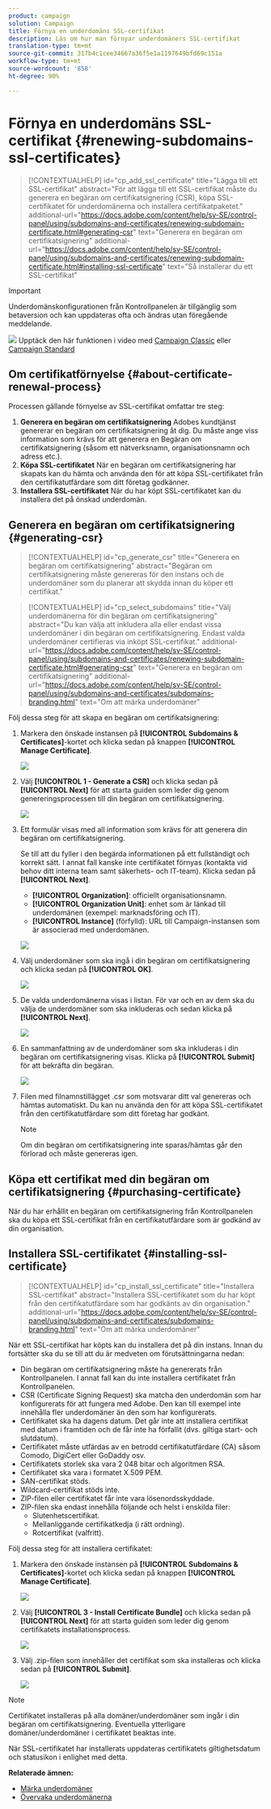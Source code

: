 ```yaml
---
product: campaign
solution: Campaign
title: Förnya en underdomäns SSL-certifikat
description: Läs om hur man förnyar underdomäners SSL-certifikat
translation-type: tm+mt
source-git-commit: 317b4c1cee34667a36f5e1a1197649bfd69c151a
workflow-type: tm+mt
source-wordcount: '858'
ht-degree: 90%

---
```



# Förnya en underdomäns SSL-certifikat {#renewing-subdomains-ssl-certificates}

>[!CONTEXTUALHELP]
>id="cp_add_ssl_certificate"
>title="Lägga till ett SSL-certifikat"
>abstract="För att lägga till ett SSL-certifikat måste du generera en begäran om certifikatsignering (CSR), köpa SSL-certifikatet för underdomänerna och installera certifikatpaketet."
>additional-url="https://docs.adobe.com/content/help/sv-SE/control-panel/using/subdomains-and-certificates/renewing-subdomain-certificate.html#generating-csr" text="Generera en begäran om certifikatsignering"
>additional-url="https://docs.adobe.com/content/help/sv-SE/control-panel/using/subdomains-and-certificates/renewing-subdomain-certificate.html#installing-ssl-certificate" text="Så installerar du ett SSL-certifikat"

>[!IMPORTANT]
>
>Underdomänskonfigurationen från Kontrollpanelen är tillgänglig som betaversion och kan uppdateras ofta och ändras utan föregående meddelande.

![](assets/do-not-localize/how-to-video.png) Upptäck den här funktionen i video med [Campaign Classic](https://experienceleague.adobe.com/docs/campaign-classic-learn/control-panel/subdomains-and-certificates/adding-ssl-certificates.html?lang=en#subdomains-and-certificates) eller [Campaign Standard](https://experienceleague.adobe.com/docs/campaign-standard-learn/control-panel/subdomains-and-certificates/adding-ssl-certificates.html?lang=en#adding-ssl-certificates)

## Om certifikatförnyelse {#about-certificate-renewal-process}

Processen gällande förnyelse av SSL-certifikat omfattar tre steg:

1. **Generera en begäran om certifikatsignering**
Adobes kundtjänst genererar en begäran om certifikatsignering åt dig. Du måste ange viss information som krävs för att generera en Begäran om certifikatsignering (såsom ett nätverksnamn, organisationsnamn och adress etc.).
1. **Köpa SSL-certifikatet**
När en begäran om certifikatsignering har skapats kan du hämta och använda den för att köpa SSL-certifikatet från den certifikatutfärdare som ditt företag godkänner.
1. **Installera SSL-certifikatet**
När du har köpt SSL-certifikatet kan du installera det på önskad underdomän.

## Generera en begäran om certifikatsignering {#generating-csr}

>[!CONTEXTUALHELP]
>id="cp_generate_csr"
>title="Generera en begäran om certifikatsignering"
>abstract="Begäran om certifikatsignering måste genereras för den instans och de underdomäner som du planerar att skydda innan du köper ett certifikat."

>[!CONTEXTUALHELP]
>id="cp_select_subdomains"
>title="Välj underdomänerna för din begäran om certifikatsignering"
>abstract="Du kan välja att inkludera alla eller endast vissa underdomäner i din begäran om certifikatsignering. Endast valda underdomäner certifieras via inköpt SSL-certifikat."
>additional-url="https://docs.adobe.com/content/help/sv-SE/control-panel/using/subdomains-and-certificates/renewing-subdomain-certificate.html#generating-csr" text="Generera en begäran om certifikatsignering"
>additional-url="https://docs.adobe.com/content/help/sv-SE/control-panel/using/subdomains-and-certificates/subdomains-branding.html" text="Om att märka underdomäner"

Följ dessa steg för att skapa en begäran om certifikatsignering:

1. Markera den önskade instansen på **[!UICONTROL Subdomains & Certificates]**-kortet och klicka sedan på knappen **[!UICONTROL Manage Certificate]**.

   ![](assets/renewal1.png)

1. Välj **[!UICONTROL 1 - Generate a CSR]** och klicka sedan på **[!UICONTROL Next]** för att starta guiden som leder dig genom genereringsprocessen till din begäran om certifikatsignering.

   ![](assets/renewal2.png)

1. Ett formulär visas med all information som krävs för att generera din begäran om certifikatsignering.

   Se till att du fyller i den begärda informationen på ett fullständigt och korrekt sätt. I annat fall kanske inte certifikatet förnyas (kontakta vid behov ditt interna team samt säkerhets- och IT-team). Klicka sedan på **[!UICONTROL Next]**.

   * **[!UICONTROL Organization]**: officiellt organisationsnamn.
   * **[!UICONTROL Organization Unit]**: enhet som är länkad till underdomänen (exempel: marknadsföring och IT).
   * **[!UICONTROL Instance]** (förfylld): URL till Campaign-instansen som är associerad med underdomänen.

   ![](assets/renewal3.png)

1. Välj underdomäner som ska ingå i din begäran om certifikatsignering och klicka sedan på **[!UICONTROL OK]**.

   ![](assets/renewal4.png)

1. De valda underdomänerna visas i listan. För var och en av dem ska du välja de underdomäner som ska inkluderas och sedan klicka på **[!UICONTROL Next]**.

   ![](assets/renewal5.png)

1. En sammanfattning av de underdomäner som ska inkluderas i din begäran om certifikatsignering visas. Klicka på **[!UICONTROL Submit]** för att bekräfta din begäran.

   ![](assets/renewal6.png)

1. Filen med filnamnstillägget .csr som motsvarar ditt val genereras och hämtas automatiskt. Du kan nu använda den för att köpa SSL-certifikatet från den certifikatutfärdare som ditt företag har godkänt.

   >[!NOTE]
   >
   >Om din begäran om certifikatsignering inte sparas/hämtas går den förlorad och måste genereras igen.

## Köpa ett certifikat med din begäran om certifikatsignering {#purchasing-certificate}

När du har erhållit en begäran om certifikatsignering från Kontrollpanelen ska du köpa ett SSL-certifikat från en certifikatutfärdare som är godkänd av din organisation.

## Installera SSL-certifikatet {#installing-ssl-certificate}

>[!CONTEXTUALHELP]
>id="cp_install_ssl_certificate"
>title="Installera SSL-certifikat"
>abstract="Installera SSL-certifikatet som du har köpt från den certifikatutfärdare som har godkänts av din organisation."
>additional-url="https://docs.adobe.com/content/help/sv-SE/control-panel/using/subdomains-and-certificates/subdomains-branding.html" text="Om att märka underdomäner"

När ett SSL-certifikat har köpts kan du installera det på din instans. Innan du fortsätter ska du se till att du är medveten om förutsättningarna nedan:

* Din begäran om certifikatsignering måste ha genererats från Kontrollpanelen. I annat fall kan du inte installera certifikatet från Kontrollpanelen.
* CSR (Certificate Signing Request) ska matcha den underdomän som har konfigurerats för att fungera med Adobe. Den kan till exempel inte innehålla fler underdomäner än den som har konfigurerats.
* Certifikatet ska ha dagens datum. Det går inte att installera certifikat med datum i framtiden och de får inte ha förfallit (dvs. giltiga start- och slutdatum).
* Certifikatet måste utfärdas av en betrodd certifikatutfärdare (CA) såsom Comodo, DigiCert eller GoDaddy osv.
* Certifikatets storlek ska vara 2 048 bitar och algoritmen RSA.
* Certifikatet ska vara i formatet X.509 PEM.
* SAN-certifikat stöds.
* Wildcard-certifikat stöds inte.
* ZIP-filen eller certifikatet får inte vara lösenordsskyddade.
* ZIP-filen ska endast innehålla följande och helst i enskilda filer:
   * Slutenhetscertifikat.
   * Mellanliggande certifikatkedja (i rätt ordning).
   * Rotcertifikat (valfritt).

Följ dessa steg för att installera certifikatet:

1. Markera den önskade instansen på **[!UICONTROL Subdomains & Certificates]**-kortet och klicka sedan på knappen **[!UICONTROL Manage Certificate]**.

   ![](assets/renewal1.png)

1. Välj **[!UICONTROL 3 - Install Certificate Bundle]** och klicka sedan på **[!UICONTROL Next]** för att starta guiden som leder dig genom certifikatets installationsprocess.

   ![](assets/install1.png)

1. Välj .zip-filen som innehåller det certifikat som ska installeras och klicka sedan på **[!UICONTROL Submit]**.

   ![](assets/install2.png)

>[!NOTE]
>
>Certifikatet installeras på alla domäner/underdomäner som ingår i din begäran om certifikatsignering. Eventuella ytterligare domäner/underdomäner i certifikatet beaktas inte.

När SSL-certifikatet har installerats uppdateras certifikatets giltighetsdatum och statusikon i enlighet med detta.

**Relaterade ämnen:**

* [Märka underdomäner](../../subdomains-certificates/using/subdomains-branding.md)
* [Övervaka underdomänerna](../../subdomains-certificates/using/monitoring-subdomains.md)